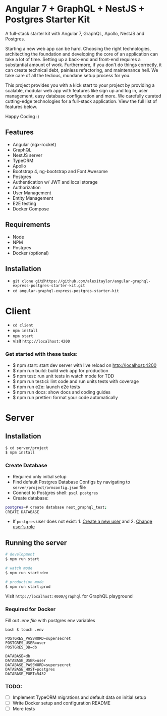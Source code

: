 # Angular 7 + GraphQL + NestJS + Postgres Starter Kit

A full-stack starter kit with Angular 7, GraphQL, Apollo, NestJS and Postgres.

Starting a new web app can be hard. Choosing the right technologies, architecting the foundation and developing the core of an application can take a lot of time. Setting up a back-end and front-end requires a substantial amount of work. Furthermore, if you don't do things correctly, it can create technical debt, painless refactoring, and maintenance hell. We take care of all the tedious, mundane setup process for you.   

This project provides you with a kick start to your project by providing a scalable, modular web app with features like sign up and log in, user management, easy database configuration and more. We carefully curated cutting-edge technologies for a full-stack application. View the full list of features below. 

Happy Coding :)

## Features

- Angular (ngx-rocket)
- GraphQL
- NestJS server
- TypeORM
- Apollo
- Bootstrap 4, ng-bootstrap and Font Awesome
- Postgres
- Authentication w/ JWT and local storage
- Authorization
- User Management
- Entity Management
- E2E testing
- Docker Compose

## Requirements

- Node
- NPM
- Postgres
- Docker (optional)

## Installation

- `git clone git@https://github.com/alexitaylor/angular-graphql-express-postgres-starter-kit.git`
- `cd angular-graphql-express-postgres-starter-kit`

# Client

- `cd client`
- `npm install`
- `npm start`
- visit `http://localhost:4200`

### Get started with these tasks:

- $ npm start: start dev server with live reload on [http://localhost:4200](http://localhost:4200)
- $ npm run build: build web app for production
- $ npm test: run unit tests in watch mode for TDD
- $ npm run test:ci: lint code and run units tests with coverage
- $ npm run e2e: launch e2e tests
- $ npm run docs: show docs and coding guides
- $ npm run prettier: format your code automatically

# Server

## Installation

```bash
$ cd server/project
$ npm install
```

### Create Database

- Required only initial setup
- Find default Postgres Database Configs by navigating to `server/project/ormconfig.json` file
- Connect to Postgres shell: `psql postgres`
- Create database: 
```bash
postgres=# create database nest_graphql_test;
CREATE DATABASE
```

- If `postgres` user does not exist: 1. [Create a new user](https://www.postgresql.org/docs/8.0/sql-createuser.html) and 2. [Change user's role](https://chartio.com/resources/tutorials/how-to-change-a-user-to-superuser-in-postgresql/)

## Running the server

```bash
# development
$ npm run start

# watch mode
$ npm run start:dev

# production mode
$ npm run start:prod
```

Visit `http://localhost:4000/graphql` for GraphQL playground

### Required for Docker

Fill out _.env file_ with postgres env variables

`bash $ touch .env`

```text
POSTGRES_PASSWORD=supersecret
POSTGRES_USER=user
POSTGRES_DB=db

DATABASE=db
DATABASE_USER=user
DATABASE_PASSWORD=supersecret
DATABASE_HOST=postgres
DATABASE_PORT=5432
```

### TODO:
* [ ] Implement TypeORM migrations and default data on initial setup
* [ ] Write Docker setup and configuration README
* [ ] More tests

